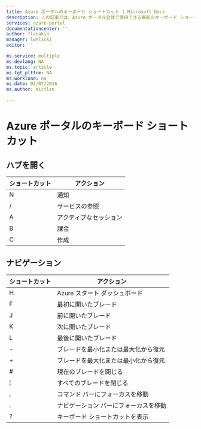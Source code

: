 ```yaml
---
title: Azure ポータルのキーボード ショートカット | Microsoft Docs
description: この記事では、Azure ポータル全体で使用できる最新のキーボード ショートカットの一覧を紹介します。個々のサービスで専用のキーボード ショートカットが特別に用意されている場合もあります。
services: azure-portal
documentationcenter: ''
author: flanakin
manager: lwelicki
editor: ''

ms.service: multiple
ms.devlang: NA
ms.topic: article
ms.tgt_pltfrm: NA
ms.workload: na
ms.date: 02/07/2016
ms.author: micflan

---
```

# Azure ポータルのキーボード ショートカット
## ハブを開く
| ショートカット | アクション |
| --- | --- |
| N |通知 |
| / |サービスの参照 |
| A |アクティブなセッション |
| B |課金 |
| C |作成 |

## ナビゲーション
| ショートカット | アクション |
| --- | --- |
| H |Azure スタート ダッシュボード |
| F |最初に開いたブレード |
| J |前に開いたブレード |
| K |次に開いたブレード |
| L |最後に開いたブレード |
| - |ブレードを最小化または最大化から復元 |
| + |ブレードを最大化または最小化から復元 |
| # |現在のブレードを閉じる |
| ¦ |すべてのブレードを閉じる |
| , |コマンド バーにフォーカスを移動 |
| . |ナビゲーション バーにフォーカスを移動 |
| ? |キーボード ショートカットを表示 |

<!---HONumber=AcomDC_0504_2016-->
